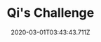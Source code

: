---
templateKey: blog-post
featuredpost: false
date: 2020-03-01T03:43:43.711Z
featuredimage: /img/quest_bg3.png
imgBg: quest_bg3
title: Qi's Challenge
description: You've been challenged to reach level 25 in the skull cavern. You've been promised a substantial reward if you're successful.
reward: 10000 delivered by Mail, the next day
tags:
  - Mail
  - SKull Cavern
  - Skull Cavern Level 25
---